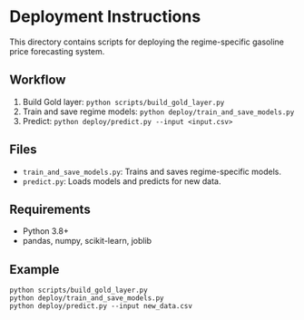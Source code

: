 # Deployment Instructions

This directory contains scripts for deploying the regime-specific gasoline price forecasting system.

## Workflow
1. Build Gold layer: `python scripts/build_gold_layer.py`
2. Train and save regime models: `python deploy/train_and_save_models.py`
3. Predict: `python deploy/predict.py --input <input.csv>`

## Files
- `train_and_save_models.py`: Trains and saves regime-specific models.
- `predict.py`: Loads models and predicts for new data.

## Requirements
- Python 3.8+
- pandas, numpy, scikit-learn, joblib

## Example
```
python scripts/build_gold_layer.py
python deploy/train_and_save_models.py
python deploy/predict.py --input new_data.csv
```
